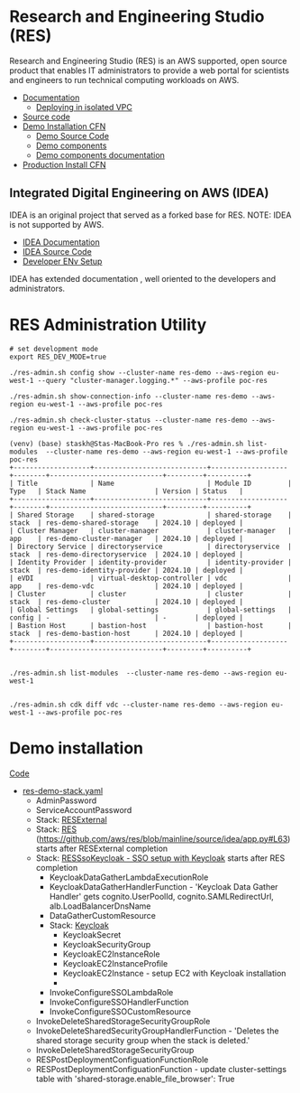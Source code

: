 # Research and Engineering Studio (RES)

Research and Engineering Studio (RES) is an AWS supported, open source product that enables IT administrators to provide a web portal for scientists and engineers to run technical computing workloads on AWS. 

- [Documentation](https://docs.aws.amazon.com/res/latest/ug/overview.html)
  - [Deploying in isolated VPC](https://docs.aws.amazon.com/res/latest/ug/prerequisites.html#private-vpc)
- [Source code](https://github.com/aws/res)
- [Demo Installation CFN](https://s3.amazonaws.com/aws-hpc-recipes/main/recipes/res/res_demo_env/assets/res-demo-stack.yaml)
  - [Demo Source Code](https://github.com/aws-samples/aws-hpc-recipes/blob/main/recipes/res/res_demo_env/assets/res-demo-stack.yaml)
  - [Demo components](https://github.com/aws-samples/aws-hpc-recipes/blob/main/recipes/res/)
  - [Demo components documentation](https://github.com/aws-samples/aws-hpc-recipes/tree/main/recipes/res/res_demo_env/docs)
- [Production Install CFN](https://research-engineering-studio-us-east-1.s3.amazonaws.com/releases/latest/ResearchAndEngineeringStudio.template.json)




## Integrated Digital Engineering on AWS (IDEA) 
IDEA is an original project that served as a forked base for RES. NOTE: IDEA is not supported by AWS.

- [IDEA Documentation](https://docs.ide-on-aws.com/idea)
- [IDEA Source Code](https://github.com/cfs-energy/idea)
- [Developer ENv Setup](https://docs.ide-on-aws.com/idea/developer-portal/developer-onboarding)

IDEA has extended documentation , well oriented to the developers and administrators.


# RES Administration Utility

```
# set development mode
export RES_DEV_MODE=true

./res-admin.sh config show --cluster-name res-demo --aws-region eu-west-1 --query "cluster-manager.logging.*" --aws-profile poc-res

./res-admin.sh show-connection-info --cluster-name res-demo --aws-region eu-west-1 --aws-profile poc-res

./res-admin.sh check-cluster-status --cluster-name res-demo --aws-region eu-west-1 --aws-profile poc-res 

(venv) (base) staskh@Stas-MacBook-Pro res % ./res-admin.sh list-modules  --cluster-name res-demo --aws-region eu-west-1 --aws-profile poc-res
+-------------------+----------------------------+-------------------+--------+----------------------------+---------+----------+
| Title             | Name                       | Module ID         | Type   | Stack Name                 | Version | Status   |
+-------------------+----------------------------+-------------------+--------+----------------------------+---------+----------+
| Shared Storage    | shared-storage             | shared-storage    | stack  | res-demo-shared-storage    | 2024.10 | deployed |
| Cluster Manager   | cluster-manager            | cluster-manager   | app    | res-demo-cluster-manager   | 2024.10 | deployed |
| Directory Service | directoryservice           | directoryservice  | stack  | res-demo-directoryservice  | 2024.10 | deployed |
| Identity Provider | identity-provider          | identity-provider | stack  | res-demo-identity-provider | 2024.10 | deployed |
| eVDI              | virtual-desktop-controller | vdc               | app    | res-demo-vdc               | 2024.10 | deployed |
| Cluster           | cluster                    | cluster           | stack  | res-demo-cluster           | 2024.10 | deployed |
| Global Settings   | global-settings            | global-settings   | config | -                          | -       | deployed |
| Bastion Host      | bastion-host               | bastion-host      | stack  | res-demo-bastion-host      | 2024.10 | deployed |
+-------------------+----------------------------+-------------------+--------+----------------------------+---------+----------+


./res-admin.sh list-modules  --cluster-name res-demo --aws-region eu-west-1 


./res-admin.sh cdk diff vdc --cluster-name res-demo --aws-region eu-west-1 --aws-profile poc-res
```

# Demo installation 

[Code](https://github.com/aws-samples/aws-hpc-recipes/blob/main/recipes/res/res_demo_env/assets/res-demo-stack.yaml)


- [res-demo-stack.yaml](https://github.com/aws-samples/aws-hpc-recipes/blob/main/recipes/res/res_demo_env/assets/res-demo-stack.yaml)
  - AdminPassword
  - ServiceAccountPassword
  - Stack: [RESExternal](https://github.com/aws-samples/aws-hpc-recipes/blob/main/recipes/res/res_demo_env/assets/bi.yaml)
  - Stack: [RES](https://research-engineering-studio-us-east-1.s3.amazonaws.com/releases/latest/ResearchAndEngineeringStudio.template.json) (https://github.com/aws/res/blob/mainline/source/idea/app.py#L63) starts after RESExternal completion  
  - Stack: [RESSsoKeycloak - SSO setup with Keycloak](https://github.com/aws-samples/aws-hpc-recipes/blob/main/recipes/res/res_demo_env/assets/res-sso-keycloak.yaml) starts after RES completion
    - KeycloakDataGatherLambdaExecutionRole
    - KeycloakDataGatherHandlerFunction - 'Keycloak Data Gather Handler' gets cognito.UserPoolId, cognito.SAMLRedirectUrl, alb.LoadBalancerDnsName
    - DataGatherCustomResource
    - Stack: [Keycloak](https://github.com/aws-samples/aws-hpc-recipes/blob/main/recipes/res/res_demo_env/assets/keycloak.yaml)
      - KeycloakSecret
      - KeycloakSecurityGroup
      - KeycloakEC2InstanceRole
      - KeycloakEC2InstanceProfile
      - KeycloakEC2Instance - setup EC2 with Keycloak installation
      - 
    - InvokeConfigureSSOLambdaRole
    - InvokeConfigureSSOHandlerFunction
    - InvokeConfigureSSOCustomResource
  - InvokeDeleteSharedStorageSecurityGroupRole
  - InvokeDeleteSharedSecurityGroupHandlerFunction - 'Deletes the shared storage security group when the stack is deleted.'
  - InvokeDeleteSharedStorageSecurityGroup
  - RESPostDeploymentConfiguationFunctionRole
  - RESPostDeploymentConfiguationFunction - update cluster-settings table with 'shared-storage.enable_file_browser': True


